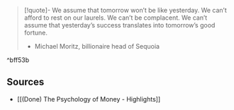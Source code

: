 > [!quote]- We assume that tomorrow won’t be like yesterday. We can’t afford to rest on our laurels. We can’t be complacent. We can’t assume that yesterday’s success translates into tomorrow’s good fortune.
> - Michael Moritz, billionaire head of Sequoia

^bff53b

## Sources
- [[(Done) The Psychology of Money - Highlights]]
